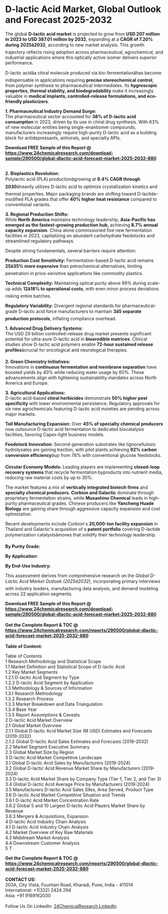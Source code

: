 <h1>D-lactic Acid Market, Global Outlook and Forecast 2025-2032</h1><p>The global <strong>D-lactic acid market</strong> is projected to grow from <strong>USD 207 million in 2023 to USD 387.01 million by 2032</strong>, expanding at a <strong>CAGR of 7.20% during 2025â2032</strong>, according to new market analysis. This growth trajectory reflects rising adoption across pharmaceutical, agrochemical, and industrial applications where this optically active isomer delivers superior performance.</p><p>D-lactic acidâa chiral molecule produced via bio-fermentationâhas become indispensable in applications requiring <strong>precise stereochemical control</strong>, from polymer synthesis to pharmaceutical intermediates. Its <strong>hygroscopic properties, thermal stability, and biodegradability</strong> make it increasingly valuable in <strong>medical implants, controlled-release formulations, and eco-friendly plasticizers</strong>.</p><p><strong>1. Pharmaceutical Industry Demand Surge:</strong><br>
The pharmaceutical sector accounted for <strong>38% of D-lactic acid consumption</strong> in 2023, driven by its use in chiral drug synthesis. With 63% of new molecular entities being single-enantiomer compounds, manufacturers increasingly require high-purity D-lactic acid as a building block for antidepressants, antivirals, and specialty APIs.</p><div><b>Download FREE Sample of this Report @ 
            <a href="https://www.24chemicalresearch.com/download-sample/290500/global-dlactic-acid-forecast-market-2025-2032-880">
            https://www.24chemicalresearch.com/download-sample/290500/global-dlactic-acid-forecast-market-2025-2032-880</a></b></div><br><p><strong>2. Bioplastics Revolution:</strong><br>
Polylactic acid (PLA) productionâgrowing at <strong>9.4% CAGR through 2030</strong>âheavily utilizes D-lactic acid to optimize crystallization kinetics and thermal properties. Major packaging brands are shifting toward D-lactide-modified PLA grades that offer <strong>40% higher heat resistance</strong> compared to conventional variants.</p><p><strong>3. Regional Production Shifts:</strong><br>
While <strong>North America</strong> maintains technology leadership, <strong>Asia-Pacific has emerged as the fastest-growing production hub</strong>, achieving <strong>8.7% annual capacity expansion</strong>. China alone commissioned five new fermentation facilities in 2023, capitalizing on abundant carbohydrate feedstocks and streamlined regulatory pathways.</p><p>Despite strong fundamentals, several barriers require attention:</p><p><strong>Production Cost Sensitivity:</strong> Fermentation-based D-lactic acid remains <strong>25â35% more expensive</strong> than petrochemical alternatives, limiting penetration in price-sensitive applications like commodity plastics.</p><p><strong>Technical Complexity:</strong> Maintaining optical purity above 99% during scale-up adds <strong>12â18% to operational costs</strong>, with even minor process deviations risking entire batches.</p><p><strong>Regulatory Variability:</strong> Divergent regional standards for pharmaceutical-grade D-lactic acid force manufacturers to maintain <strong>3â5 separate production protocols</strong>, inflating compliance overhead.</p><p><strong>1. Advanced Drug Delivery Systems:</strong><br>
The USD 29 billion controlled-release drug market presents significant potential for ultra-pure D-lactic acid in <strong>bioerodible matrices</strong>. Clinical studies show D-lactic acid polymers enable <strong>72-hour sustained release profiles</strong>âcrucial for oncological and neurological therapies.</p><p><strong>2. Green Chemistry Initiatives:</strong><br>
Innovations in <strong>continuous fermentation and membrane separation</strong> have boosted yields by 40% while reducing water usage by 60%. These advancements align with tightening sustainability mandates across North America and Europe.</p><p><strong>3. Agricultural Applications:</strong><br>
D-lactic acid-based <strong>chiral herbicides</strong> demonstrate <strong>50% higher pest specificity</strong> with lower environmental persistence. Regulatory approvals for six new agrochemicals featuring D-lactic acid moieties are pending across major markets.</p><p><strong>Toll Manufacturing Expansion:</strong> Over <strong>45% of specialty chemical producers</strong> now outsource D-lactic acid fermentation to dedicated biocatalysis facilities, favoring Capex-light business models.</p><p><strong>Feedstock Innovation:</strong> Second-generation substrates like lignocellulosic hydrolysates are gaining traction, with pilot plants achieving <strong>92% carbon conversion efficiency</strong>âup from 78% with conventional glucose feedstocks.</p><p><strong>Circular Economy Models:</strong> Leading players are implementing <strong>closed-loop recovery systems</strong> that recycle fermentation byproducts into nutrient media, reducing raw material costs by up to 30%.</p><p>The market features a mix of <strong>vertically integrated biotech firms</strong> and <strong>specialty chemical producers</strong>. <strong>Corbion and Galactic</strong> dominate through proprietary fermentation strains, while <strong>Musashino Chemical</strong> leads in high-purity pharmaceutical grades. Chinese producers like <strong>Yancheng Huade Biology</strong> are gaining share through aggressive capacity expansion and cost optimization.</p><p>Recent developments include Corbion's <strong>20,000-ton facility expansion</strong> in Thailand and Galactic's acquisition of a <strong>patent portfolio</strong> covering D-lactide polymerization catalystsâmoves that solidify their technology leadership.</p><p><strong>By Purity Grade:</strong></p><p><strong>By Application:</strong></p><p><strong>By End-Use Industry:</strong></p><p>This assessment derives from comprehensive research on the <em>Global D-Lactic Acid Market Outlook (2025â2032)</em>, incorporating primary interviews with industry leaders, manufacturing data analysis, and demand modeling across 22 application segments.</p><div><b>Download FREE Sample of this Report @ 
            <a href="https://www.24chemicalresearch.com/download-sample/290500/global-dlactic-acid-forecast-market-2025-2032-880">
            https://www.24chemicalresearch.com/download-sample/290500/global-dlactic-acid-forecast-market-2025-2032-880</a></b></div><br><div><b>Get the Complete Report & TOC @ 
            <a href="https://www.24chemicalresearch.com/reports/290500/global-dlactic-acid-forecast-market-2025-2032-880">
            https://www.24chemicalresearch.com/reports/290500/global-dlactic-acid-forecast-market-2025-2032-880</a></b></div><br>
            <b>Table of Content:</b><p>Table of Contents<br />
1 Research Methodology and Statistical Scope<br />
1.1 Market Definition and Statistical Scope of D-lactic Acid<br />
1.2 Key Market Segments<br />
1.2.1 D-lactic Acid Segment by Type<br />
1.2.2 D-lactic Acid Segment by Application<br />
1.3 Methodology & Sources of Information<br />
1.3.1 Research Methodology<br />
1.3.2 Research Process<br />
1.3.3 Market Breakdown and Data Triangulation<br />
1.3.4 Base Year<br />
1.3.5 Report Assumptions & Caveats<br />
2 D-lactic Acid Market Overview<br />
2.1 Global Market Overview<br />
2.1.1 Global D-lactic Acid Market Size (M USD) Estimates and Forecasts (2019-2032)<br />
2.1.2 Global D-lactic Acid Sales Estimates and Forecasts (2019-2032)<br />
2.2 Market Segment Executive Summary<br />
2.3 Global Market Size by Region<br />
3 D-lactic Acid Market Competitive Landscape<br />
3.1 Global D-lactic Acid Sales by Manufacturers (2019-2024)<br />
3.2 Global D-lactic Acid Revenue Market Share by Manufacturers (2019-2024)<br />
3.3 D-lactic Acid Market Share by Company Type (Tier 1, Tier 2, and Tier 3)<br />
3.4 Global D-lactic Acid Average Price by Manufacturers (2019-2024)<br />
3.5 Manufacturers D-lactic Acid Sales Sites, Area Served, Product Type<br />
3.6 D-lactic Acid Market Competitive Situation and Trends<br />
3.6.1 D-lactic Acid Market Concentration Rate<br />
3.6.2 Global 5 and 10 Largest D-lactic Acid Players Market Share by Revenue<br />
3.6.3 Mergers & Acquisitions, Expansion<br />
4 D-lactic Acid Industry Chain Analysis<br />
4.1 D-lactic Acid Industry Chain Analysis<br />
4.2 Market Overview of Key Raw Materials<br />
4.3 Midstream Market Analysis<br />
4.4 Downstream Customer Analysis<br />
5 T</p><div><b>Get the Complete Report & TOC @ 
            <a href="https://www.24chemicalresearch.com/reports/290500/global-dlactic-acid-forecast-market-2025-2032-880">
            https://www.24chemicalresearch.com/reports/290500/global-dlactic-acid-forecast-market-2025-2032-880</a></b></div><br><b>CONTACT US:</b><br>
            203A, City Vista, Fountain Road, Kharadi, Pune, India - 411014<br>
            International: +1(332) 2424 294<br>
            Asia: +91 9169162030 <br><br>
            Follow Us On LinkedIn: <a href="https://www.linkedin.com/company/24chemicalresearch/">24ChemicalResearch LinkedIn</a>